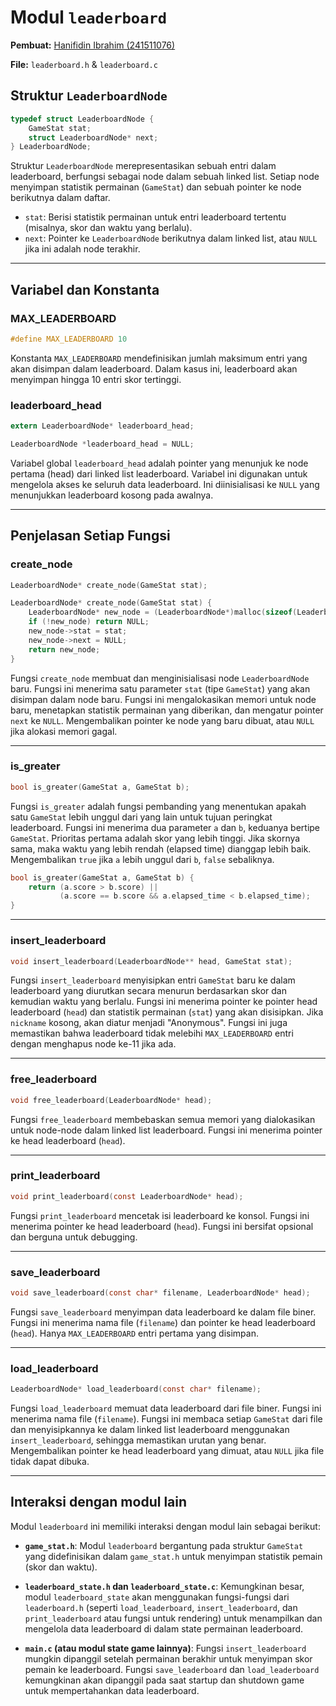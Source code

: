 # Modul `leaderboard`

**Pembuat:** [Hanifidin Ibrahim (241511076)](https://github.com/Hanif13579)

**File:** `leaderboard.h` & `leaderboard.c`

## Struktur `LeaderboardNode`

```c title="leaderboard.h"
typedef struct LeaderboardNode {
    GameStat stat;
    struct LeaderboardNode* next;
} LeaderboardNode;
```

Struktur `LeaderboardNode` merepresentasikan sebuah entri dalam leaderboard, berfungsi sebagai node dalam sebuah linked list. Setiap node menyimpan statistik permainan (`GameStat`) dan sebuah pointer ke node berikutnya dalam daftar.

* `stat`: Berisi statistik permainan untuk entri leaderboard tertentu (misalnya, skor dan waktu yang berlalu).
* `next`: Pointer ke `LeaderboardNode` berikutnya dalam linked list, atau `NULL` jika ini adalah node terakhir.

---

## Variabel dan Konstanta

### **MAX_LEADERBOARD**

```c title="leaderboard.h"
#define MAX_LEADERBOARD 10
```

Konstanta `MAX_LEADERBOARD` mendefinisikan jumlah maksimum entri yang akan disimpan dalam leaderboard. Dalam kasus ini, leaderboard akan menyimpan hingga 10 entri skor tertinggi.

### **leaderboard_head**

```c title="leaderboard.h"
extern LeaderboardNode* leaderboard_head;
```

```c title="leaderboard.c"
LeaderboardNode *leaderboard_head = NULL;
```

Variabel global `leaderboard_head` adalah pointer yang menunjuk ke node pertama (head) dari linked list leaderboard. Variabel ini digunakan untuk mengelola akses ke seluruh data leaderboard. Ini diinisialisasi ke `NULL` yang menunjukkan leaderboard kosong pada awalnya.

---

## Penjelasan Setiap Fungsi

### **create_node**

```c title="leaderboard.h"
LeaderboardNode* create_node(GameStat stat);
```

```c title="leaderboard.c"
LeaderboardNode* create_node(GameStat stat) {
    LeaderboardNode* new_node = (LeaderboardNode*)malloc(sizeof(LeaderboardNode));
    if (!new_node) return NULL;
    new_node->stat = stat;
    new_node->next = NULL;
    return new_node;
}
```

Fungsi `create_node` membuat dan menginisialisasi node `LeaderboardNode` baru. Fungsi ini menerima satu parameter `stat` (tipe `GameStat`) yang akan disimpan dalam node baru. Fungsi ini mengalokasikan memori untuk node baru, menetapkan statistik permainan yang diberikan, dan mengatur pointer `next` ke `NULL`. Mengembalikan pointer ke node yang baru dibuat, atau `NULL` jika alokasi memori gagal.

---

### **is_greater**

```c title="leaderboard.h"
bool is_greater(GameStat a, GameStat b);
```

Fungsi `is_greater` adalah fungsi pembanding yang menentukan apakah satu `GameStat` lebih unggul dari yang lain untuk tujuan peringkat leaderboard. Fungsi ini menerima dua parameter `a` dan `b`, keduanya bertipe `GameStat`. Prioritas pertama adalah skor yang lebih tinggi. Jika skornya sama, maka waktu yang lebih rendah (elapsed time) dianggap lebih baik. Mengembalikan `true` jika `a` lebih unggul dari `b`, `false` sebaliknya.

```c title="leaderboard.c"
bool is_greater(GameStat a, GameStat b) {
    return (a.score > b.score) ||
           (a.score == b.score && a.elapsed_time < b.elapsed_time);
}
```

---

### **insert_leaderboard**

```c title="leaderboard.h"
void insert_leaderboard(LeaderboardNode** head, GameStat stat);
```

Fungsi `insert_leaderboard` menyisipkan entri `GameStat` baru ke dalam leaderboard yang diurutkan secara menurun berdasarkan skor dan kemudian waktu yang berlalu. Fungsi ini menerima pointer ke pointer head leaderboard (`head`) dan statistik permainan (`stat`) yang akan disisipkan. Jika `nickname` kosong, akan diatur menjadi "Anonymous". Fungsi ini juga memastikan bahwa leaderboard tidak melebihi `MAX_LEADERBOARD` entri dengan menghapus node ke-11 jika ada.

---

### **free_leaderboard**

```c title="leaderboard.h"
void free_leaderboard(LeaderboardNode* head);
```

Fungsi `free_leaderboard` membebaskan semua memori yang dialokasikan untuk node-node dalam linked list leaderboard. Fungsi ini menerima pointer ke head leaderboard (`head`).

---

### **print_leaderboard**

```c title="leaderboard.h"
void print_leaderboard(const LeaderboardNode* head);
```

Fungsi `print_leaderboard` mencetak isi leaderboard ke konsol. Fungsi ini menerima pointer ke head leaderboard (`head`). Fungsi ini bersifat opsional dan berguna untuk debugging.

---

### **save_leaderboard**

```c title="leaderboard.h"
void save_leaderboard(const char* filename, LeaderboardNode* head);
```

Fungsi `save_leaderboard` menyimpan data leaderboard ke dalam file biner. Fungsi ini menerima nama file (`filename`) dan pointer ke head leaderboard (`head`). Hanya `MAX_LEADERBOARD` entri pertama yang disimpan.

---

### **load_leaderboard**

```c title="leaderboard.h"
LeaderboardNode* load_leaderboard(const char* filename);
```

Fungsi `load_leaderboard` memuat data leaderboard dari file biner. Fungsi ini menerima nama file (`filename`). Fungsi ini membaca setiap `GameStat` dari file dan menyisipkannya ke dalam linked list leaderboard menggunakan `insert_leaderboard`, sehingga memastikan urutan yang benar. Mengembalikan pointer ke head leaderboard yang dimuat, atau `NULL` jika file tidak dapat dibuka.

---

## Interaksi dengan modul lain

Modul `leaderboard` ini memiliki interaksi dengan modul lain sebagai berikut:

* **`game_stat.h`**: Modul `leaderboard` bergantung pada struktur `GameStat` yang didefinisikan dalam `game_stat.h` untuk menyimpan statistik pemain (skor dan waktu).

* **`leaderboard_state.h` dan `leaderboard_state.c`**: Kemungkinan besar, modul `leaderboard_state` akan menggunakan fungsi-fungsi dari `leaderboard.h` (seperti `load_leaderboard`, `insert_leaderboard`, dan `print_leaderboard` atau fungsi untuk rendering) untuk menampilkan dan mengelola data leaderboard di dalam state permainan leaderboard.

* **`main.c` (atau modul state game lainnya)**: Fungsi `insert_leaderboard` mungkin dipanggil setelah permainan berakhir untuk menyimpan skor pemain ke leaderboard. Fungsi `save_leaderboard` dan `load_leaderboard` kemungkinan akan dipanggil pada saat startup dan shutdown game untuk mempertahankan data leaderboard.
